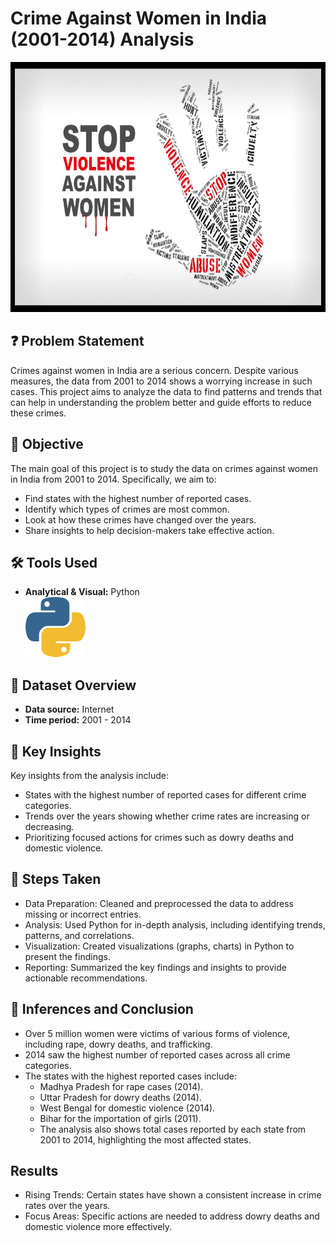 # Crime Against Women in India (2001-2014) Analysis
<img width="1000" height="400" src="https://github.com/tanu4419/Crime_Against_Women_In_India-2001-2014-/blob/main/Images/stop_crime.jpg"/>


## ❓ Problem Statement
Crimes against women in India are a serious concern. Despite various measures, the data from 2001 to 2014 shows a worrying increase in such cases. This project aims to analyze the data to find patterns and trends that can help in understanding the problem better and guide efforts to reduce these crimes.

## 🎯 Objective
The main goal of this project is to study the data on crimes against women in India from 2001 to 2014. Specifically, we aim to:
- Find states with the highest number of reported cases.
- Identify which types of crimes are most common.
- Look at how these crimes have changed over the years.
- Share insights to help decision-makers take effective action.

## 🛠️ Tools Used
- **Analytical & Visual:**  Python\
  <img width="96" height="96" src="https://github.com/tanu4419/Crime_Against_Women_In_India-2001-2014-/blob/main/Images/icons8-python-96.png" alt="python"/>

## 📅 Dataset Overview
- **Data source:** Internet
- **Time period:** 2001 - 2014

## 🔎 Key Insights
Key insights from the analysis include:
- States with the highest number of reported cases for different crime categories.
- Trends over the years showing whether crime rates are increasing or decreasing.
- Prioritizing focused actions for crimes such as dowry deaths and domestic violence.

## 📌 Steps Taken
- Data Preparation: Cleaned and preprocessed the data to address missing or incorrect entries.
- Analysis: Used Python for in-depth analysis, including identifying trends, patterns, and correlations.
- Visualization: Created visualizations (graphs, charts) in Python to present the findings.
- Reporting: Summarized the key findings and insights to provide actionable recommendations.

  
## 🧠 Inferences and Conclusion
- Over 5 million women were victims of various forms of violence, including rape, dowry deaths, and trafficking.
- 2014 saw the highest number of reported cases across all crime categories.
- The states with the highest reported cases include:
  - Madhya Pradesh for rape cases (2014).
  - Uttar Pradesh for dowry deaths (2014).
  - West Bengal for domestic violence (2014).
  - Bihar for the importation of girls (2011).
  - The analysis also shows total cases reported by each state from 2001 to 2014, highlighting the most affected states.

## Results
- Rising Trends: Certain states have shown a consistent increase in crime rates over the years.
- Focus Areas: Specific actions are needed to address dowry deaths and domestic violence more effectively.
